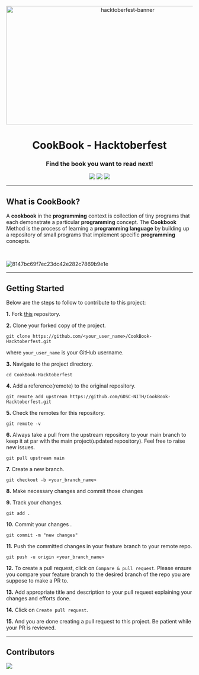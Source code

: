 
<p align="center">
   <img src="https://tipseason.com/assets/images/hacktoberfest-banner.jpg" alt="hacktoberfest-banner" width="640" height="320" />
</p>
<h1 align="center"> CookBook - Hacktoberfest</h1>
<h3 align="center">Find the book you want to read next!</h3>
<div align="center">
    <img src="https://forthebadge.com/images/badges/built-with-love.svg" />
    <img src="https://forthebadge.com/images/badges/powered-by-coffee.svg" />
    <img src="https://forthebadge.com/images/badges/open-source.svg" />
</div>

***

## What is CookBook?

A **cookbook** in the **programming** context is collection of tiny programs that each demonstrate a particular **programming** concept. The **Cookbook** Method is the process of learning a **programming language** by building up a repository of small programs that implement specific **programming** concepts.

<br>

![8147bc69f7ec23dc42e282c7869b9e1e](https://user-images.githubusercontent.com/69354224/194215676-3d71bab0-8a0a-42ee-8f81-8ba972535b32.gif)

***

## Getting Started

Below are the steps to follow to contribute to this project:

**1.** Fork [this](https://github.com/GDSC-NITH/CookBook-Hacktoberfest) repository.

**2.** Clone your forked copy of the project.

```
git clone https://github.com/<your_user_name>/CookBook-Hacktoberfest.git
```

where `your_user_name` is your GitHub username.

**3.** Navigate to the project directory.

```
cd CookBook-Hacktoberfest
```

**4.** Add a reference(remote) to the original repository.

```
git remote add upstream https://github.com/GDSC-NITH/CookBook-Hacktoberfest.git
```

**5.** Check the remotes for this repository.

```
git remote -v
```

**6.** Always take a pull from the upstream repository to your main branch to keep it at par with the main project(updated repository). Feel free to raise new issues.

```
git pull upstream main
```

**7.** Create a new branch.

```
git checkout -b <your_branch_name>
```

**8.** Make necessary changes and commit those changes

**9.** Track your changes.

```
git add .
```

**10.** Commit your changes .

```
git commit -m "new changes"
```

**11.** Push the committed changes in your feature branch to your remote repo.

```
git push -u origin <your_branch_name>
```

**12.** To create a pull request, click on `Compare & pull request`. Please ensure you compare your feature branch to the desired branch of the repo you are suppose to make a PR to.

**13.** Add appropriate title and description to your pull request explaining your changes and efforts done.

**14.** Click on `Create pull request`.

**15.** And you are done creating a pull request to this project. Be patient while your PR is reviewed.

***

## Contributors

<a href="https://github.com/GDSC-NITH/CookBook---Hacktoberfest/contributors">
  <img src="https://contrib.rocks/image?repo=GDSC-NITH/CookBook---Hacktoberfest" />
</a>
